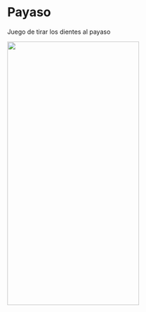 # Payaso
 Juego de tirar los dientes al payaso

<img src="/Assets/payasoIcono.png" width="300" height="600"/>
